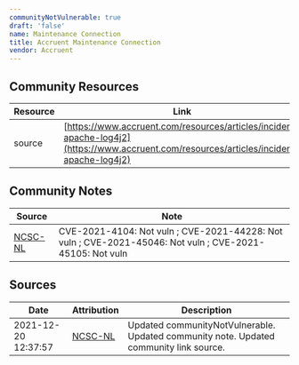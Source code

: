 ```yaml
---
communityNotVulnerable: true
draft: 'false'
name: Maintenance Connection
title: Accruent Maintenance Connection
vendor: Accruent
---
```



## Community Resources
| Resource | Link |
| --- | --- |
| source | [https://www.accruent.com/resources/articles/incident-apache-log4j2](https://www.accruent.com/resources/articles/incident-apache-log4j2) |

## Community Notes
| Source | Note |
| --- | --- |
| [NCSC-NL](https://github.com/NCSC-NL/log4shell/blob/main/software/README.md) | CVE-2021-4104: Not vuln ; CVE-2021-44228: Not vuln ; CVE-2021-45046: Not vuln ; CVE-2021-45105: Not vuln </ul> |

## Sources
| Date | Attribution | Description |
| --- | --- | --- |
| 2021-12-20 12:37:57 | [NCSC-NL](https://github.com/NCSC-NL/log4shell/blob/main/software/README.md) | Updated communityNotVulnerable. Updated community note. Updated community link source.  |

